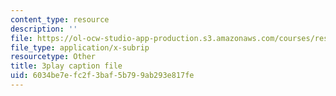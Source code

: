 ```yaml
---
content_type: resource
description: ''
file: https://ol-ocw-studio-app-production.s3.amazonaws.com/courses/res-18-006-calculus-revisited-single-variable-calculus-fall-2010/6034be7efc2f3baf5b799ab293e817fe_A1bPRw9VBQo.srt
file_type: application/x-subrip
resourcetype: Other
title: 3play caption file
uid: 6034be7e-fc2f-3baf-5b79-9ab293e817fe
---
```

